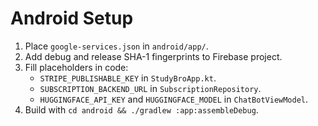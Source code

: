 # Android Setup

1. Place `google-services.json` in `android/app/`.
2. Add debug and release SHA-1 fingerprints to Firebase project.
3. Fill placeholders in code:
   - `STRIPE_PUBLISHABLE_KEY` in `StudyBroApp.kt`.
   - `SUBSCRIPTION_BACKEND_URL` in `SubscriptionRepository`.
   - `HUGGINGFACE_API_KEY` and `HUGGINGFACE_MODEL` in `ChatBotViewModel`.
4. Build with `cd android && ./gradlew :app:assembleDebug`.
